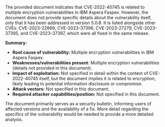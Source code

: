 The provided document indicates that CVE-2022-40745 is related to multiple encryption vulnerabilities in IBM Aspera Faspex. However, the document does not provide specific details about the vulnerability itself, only that it has been addressed in version 5.0.8. It is listed alongside other CVEs: CVE-2023-22869, CVE-2023-37396, CVE-2023-27279, CVE-2023-37395, and CVE-2023-37397, which were all fixed in the same release.

**Summary:**

*   **Root cause of vulnerability:** Multiple encryption vulnerabilities in IBM Aspera Faspex.
*   **Weaknesses/vulnerabilities present**: Multiple encryption vulnerabilities (details not provided in this document).
*   **Impact of exploitation:**  Not specified in detail within the context of CVE-2022-40745 itself, but the document implies it is related to encryption, likely leading to potential information disclosure or compromise.
*   **Attack vectors:** Not specified in this document.
*   **Required attacker capabilities/position:** Not specified in this document.

The document primarily serves as a security bulletin, informing users of affected versions and the availability of a fix. More detail regarding the specifics of the vulnerability would be needed to provide a more detailed analysis.
